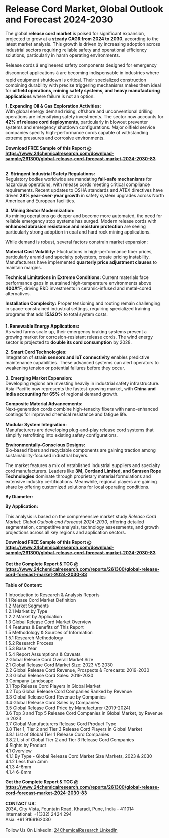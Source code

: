 <h1>Release Cord Market, Global Outlook and Forecast 2024-2030</h1><p>The global <strong>release cord market</strong> is poised for significant expansion, projected to grow at a <strong>steady CAGR from 2024 to 2030</strong>, according to the latest market analysis. This growth is driven by increasing adoption across industrial sectors requiring reliable safety and operational efficiency solutions, particularly in harsh operating environments.</p><p>Release cords â engineered safety components designed for emergency disconnect applications â are becoming indispensable in industries where rapid equipment shutdown is critical. Their specialized construction combining durability with precise triggering mechanisms makes them ideal for <strong>oilfield operations, mining safety systems, and heavy manufacturing applications</strong> where failure is not an option.</p><p><strong>1. Expanding Oil &amp; Gas Exploration Activities:</strong><br>
With global energy demand rising, offshore and unconventional drilling operations are intensifying safety investments. The sector now accounts for <strong>42% of release cord deployments</strong>, particularly in blowout preventer systems and emergency shutdown configurations. Major oilfield service companies specify high-performance cords capable of withstanding extreme pressures and corrosive environments.</p><div><b>Download FREE Sample of this Report @ 
            <a href="https://www.24chemicalresearch.com/download-sample/261300/global-release-cord-forecast-market-2024-2030-83">
            https://www.24chemicalresearch.com/download-sample/261300/global-release-cord-forecast-market-2024-2030-83</a></b></div><br><p><strong>2. Stringent Industrial Safety Regulations:</strong><br>
Regulatory bodies worldwide are mandating <strong>fail-safe mechanisms</strong> for hazardous operations, with release cords meeting critical compliance requirements. Recent updates to OSHA standards and ATEX directives have driven <strong>28% year-over-year growth</strong> in safety system upgrades across North American and European facilities.</p><p><strong>3. Mining Sector Modernization:</strong><br>
As mining operations go deeper and become more automated, the need for reliable emergency stop systems has surged. Modern release cords with <strong>enhanced abrasion resistance and moisture protection</strong> are seeing particularly strong adoption in coal and hard rock mining applications.</p><p>While demand is robust, several factors constrain market expansion:</p><p><strong>Material Cost Volatility:</strong> Fluctuations in high-performance fiber prices, particularly aramid and specialty polyesters, create pricing instability. Manufacturers have implemented <strong>quarterly price adjustment clauses</strong> to maintain margins.</p><p><strong>Technical Limitations in Extreme Conditions:</strong> Current materials face performance gaps in sustained high-temperature environments above <strong>400Â°F</strong>, driving R&amp;D investments in ceramic-infused and metal-cored alternatives.</p><p><strong>Installation Complexity:</strong> Proper tensioning and routing remain challenging in space-constrained industrial settings, requiring specialized training programs that add <strong>15â20%</strong> to total system costs.</p><p><strong>1. Renewable Energy Applications:</strong><br>
As wind farms scale up, their emergency braking systems present a growing market for corrosion-resistant release cords. The wind energy sector is projected to <strong>double its cord consumption</strong> by 2028.</p><p><strong>2. Smart Cord Technologies:</strong><br>
Integration of <strong>strain sensors and IoT connectivity</strong> enables predictive maintenance capabilities. These advanced systems can alert operators to weakening tension or potential failures before they occur.</p><p><strong>3. Emerging Market Expansion:</strong><br>
Developing regions are investing heavily in industrial safety infrastructure. Asia-Pacific now represents the fastest-growing market, with <strong>China and India accounting for 65%</strong> of regional demand growth.</p><p><strong>Composite Material Advancements:</strong><br>
	Next-generation cords combine high-tenacity fibers with nano-enhanced coatings for improved chemical resistance and fatigue life.</p><p><strong>Modular System Integration:</strong><br>
	Manufacturers are developing plug-and-play release cord systems that simplify retrofitting into existing safety configurations.</p><p><strong>Environmentally-Conscious Designs:</strong><br>
	Bio-based fibers and recyclable components are gaining traction among sustainability-focused industrial buyers.</p><p>The market features a mix of established industrial suppliers and specialty cord manufacturers. Leaders like <strong>3M, Cortland Limited, and Samson Rope Technologies</strong> dominate through proprietary material formulations and extensive industry certifications. Meanwhile, regional players are gaining share by offering customized solutions for local operating conditions.</p><p><strong>By Diameter:</strong></p><p><strong>By Application:</strong></p><p>This analysis is based on the comprehensive market study <em>Release Cord Market: Global Outlook and Forecast 2024-2030</em>, offering detailed segmentation, competitive analysis, technology assessments, and growth projections across all key regions and application sectors.</p><div><b>Download FREE Sample of this Report @ 
            <a href="https://www.24chemicalresearch.com/download-sample/261300/global-release-cord-forecast-market-2024-2030-83">
            https://www.24chemicalresearch.com/download-sample/261300/global-release-cord-forecast-market-2024-2030-83</a></b></div><br><div><b>Get the Complete Report & TOC @ 
            <a href="https://www.24chemicalresearch.com/reports/261300/global-release-cord-forecast-market-2024-2030-83">
            https://www.24chemicalresearch.com/reports/261300/global-release-cord-forecast-market-2024-2030-83</a></b></div><br>
            <b>Table of Content:</b><p>1 Introduction to Research & Analysis Reports<br />
    1.1 Release Cord Market Definition<br />
    1.2 Market Segments<br />
        1.2.1 Market by Type<br />
        1.2.2 Market by Application<br />
    1.3 Global Release Cord Market Overview<br />
    1.4 Features & Benefits of This Report<br />
    1.5 Methodology & Sources of Information<br />
        1.5.1 Research Methodology<br />
        1.5.2 Research Process<br />
        1.5.3 Base Year<br />
        1.5.4 Report Assumptions & Caveats<br />
2 Global Release Cord Overall Market Size<br />
    2.1 Global Release Cord Market Size: 2023 VS 2030<br />
    2.2 Global Release Cord Revenue, Prospects & Forecasts: 2019-2030<br />
    2.3 Global Release Cord Sales: 2019-2030<br />
3 Company Landscape<br />
    3.1 Top Release Cord Players in Global Market<br />
    3.2 Top Global Release Cord Companies Ranked by Revenue<br />
    3.3 Global Release Cord Revenue by Companies<br />
    3.4 Global Release Cord Sales by Companies<br />
    3.5 Global Release Cord Price by Manufacturer (2019-2024)<br />
    3.6 Top 3 and Top 5 Release Cord Companies in Global Market, by Revenue in 2023<br />
    3.7 Global Manufacturers Release Cord Product Type<br />
    3.8 Tier 1, Tier 2 and Tier 3 Release Cord Players in Global Market<br />
        3.8.1 List of Global Tier 1 Release Cord Companies<br />
        3.8.2 List of Global Tier 2 and Tier 3 Release Cord Companies<br />
4 Sights by Product<br />
    4.1 Overview<br />
        4.1.1 By Type - Global Release Cord Market Size Markets, 2023 & 2030<br />
        4.1.2 Less than 4mm<br />
        4.1.3 4-6mm<br />
        4.1.4 6-8mm<br />
       </p><div><b>Get the Complete Report & TOC @ 
            <a href="https://www.24chemicalresearch.com/reports/261300/global-release-cord-forecast-market-2024-2030-83">
            https://www.24chemicalresearch.com/reports/261300/global-release-cord-forecast-market-2024-2030-83</a></b></div><br><b>CONTACT US:</b><br>
            203A, City Vista, Fountain Road, Kharadi, Pune, India - 411014<br>
            International: +1(332) 2424 294<br>
            Asia: +91 9169162030 <br><br>
            Follow Us On LinkedIn: <a href="https://www.linkedin.com/company/24chemicalresearch/">24ChemicalResearch LinkedIn</a>